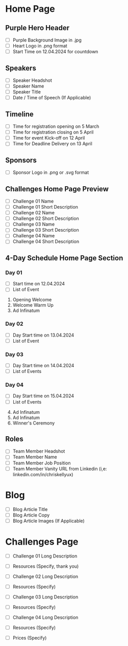 # Home Page

## Purple Hero Header 

- [ ] Purple Background Image in .jpg
- [ ] Heart Logo in .png format
- [ ] Start Time on 12.04.2024 for countdown

## Speakers

-  [ ] Speaker Headshot
-  [ ] Speaker Name
-  [ ] Speaker Title 
-  [ ] Date / Time of Speech (If Applicable)

## Timeline

-  [ ] Time for registration opening on 5 March 
-  [ ] Time for registration closing on 5 April 
-  [ ] Time for event Kick-off on 12 April 
-  [ ] Time for Deadline Delivery on 13 April
 
## Sponsors

-  [ ] Sponsor Logo in .png or .svg format

## Challenges Home Page Preview 

-  [ ]  Challenge 01 Name
-  [ ]  Challenge 01 Short Description
-  [ ]  Challenge 02 Name
-  [ ]  Challenge 02 Short Description
-  [ ]  Challenge 03 Name
-  [ ]  Challenge 03 Short Description
-  [ ]  Challenge 04 Name
-  [ ]  Challenge 04 Short Description

## 4-Day Schedule Home Page Section 

### Day 01
- [ ] Start time on 12.04.2024
- [ ] List of Event 

01. Opening Welcome
02. Welcome Warm Up
03. Ad Infinatum 

### Day 02
- [ ] Day Start time on 13.04.2024
- [ ] List of Event

### Day 03
- [ ] Day Start time on 14.04.2024
- [ ] List of Events

### Day 04
- [ ] Day Start time on 15.04.2024
- [ ] List of Events

04. Ad Infinatum
05. Ad Infinatum
06. Winner's Ceremony

## Roles 

-  [ ] Team Member Headshot
-  [ ] Team Member Name
-  [ ] Team Member Job Position
-  [ ] Team Member Vanity URL from Linkedin (i,e: linkedin.com/in/chriskellyux)

# Blog 

-  [ ] Blog Article Title
-  [ ] Blog Article Copy
-  [ ] Blog Article Images (If Applicable)

# Challenges Page 

-  [ ] Challenge 01 Long Description
-  [ ]  Resources (Specify, thank you) 
-  [ ] Challenge 02 Long Description
-  [ ]  Resources (Specify) 
-  [ ]  Challenge 03 Long Description
-  [ ]  Resources (Specify) 
-  [ ]  Challenge 04 Long Description
-  [ ]  Resources (Specify) 
-  [ ]  Prices (Specify) 

